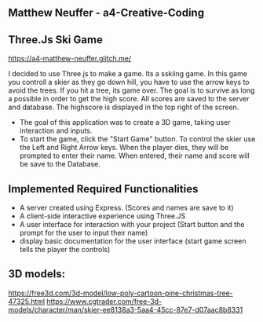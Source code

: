 ## Matthew Neuffer - a4-Creative-Coding

## Three.Js Ski Game

https://a4-matthew-neuffer.glitch.me/

I decided to use Three.js to make a game. Its a sskiing game. In this game you controll a skier as they go down hill, you have to use the arrow keys to avoid the trees. If you hit a tree, its game over. The goal is to survive as long a possible in order to get the high score. All scores are saved to the server and database. The highscore is displayed in the top right of the screen.

- The goal of this application was to create a 3D game, taking user interaction and inputs.
- To start the game, click the "Start Game" button. To control the skier use the Left and Right Arrow keys. When the player dies, they will be prompted to enter their name. When entered, their name and score will be save to the Database.

## Implemented Required Functionalities

- A server created using Express. (Scores and names are save to it)
- A client-side interactive experience using Three.JS
- A user interface for interaction with your project (Start button and the prompt for the user to input their name)
- display basic documentation for the user interface (start game screen tells the player the controls)

## 3D models:

https://free3d.com/3d-model/low-poly-cartoon-pine-christmas-tree-47325.html
https://www.cgtrader.com/free-3d-models/character/man/skier-ee8138a3-5aa4-45cc-87e7-d07aac8b8331
